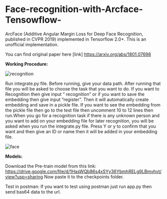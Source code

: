 
# Face-recognition-with-Arcface-Tensowflow-
ArcFace (Additive Angular Margin Loss for Deep Face Recognition, published in CVPR 2019) implemented in Tensorflow 2.0+. This is an unofficial implementation.

You can find original paper here [link] https://arxiv.org/abs/1801.07698



**Working Procedure:**


![recognition](https://user-images.githubusercontent.com/41291499/128629156-05454773-6e33-4678-b54c-5b64f0c08851.png)

Run integrate.py file. Before running, give your data path. After running that file you will be asked to choose the task that you want to do. If you want to Recognition then give input “ recognition” or if you want to save the embedding then give input “register”. Then it will automatically create embedding and save in a pickle file. 
If you want to see the embedding from the pickle file then go to the test file then uncomment 10 to 12 lines then run.When you go for a recognition task if there is any unknown person and you want to add on your embedding file for later recognition, you will be asked when you run the integrate.py file. Press Y or y to confirm that you want and then give an ID or name then it will be added in your embedding file. 



![face](https://user-images.githubusercontent.com/41291499/128629138-39376241-88fc-4d2c-b42a-86c41287942e.png)

**Models:**

Download the Pre-train model from this link:  https://drive.google.com/file/d/1HasWQb86s4xSYy36YbmhRELg9LBmvhvt/view?usp=sharing
Now paste it to the checkpoints folder.

Test in postman:
If you want to test using postman just run app.py then send bas64 data to the url. 

